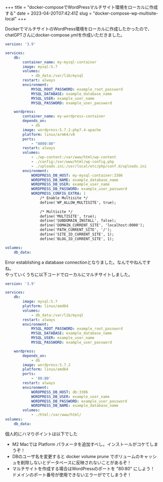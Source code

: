 +++
title = "docker-composeでWordPressマルチサイト環境をローカルに作成する"
date = 2023-04-20T07:42:41Z
slug = "docker-compose-wp-multisite-local"
+++

DockerでマルチサイトのWordPress環境をローカルに作成したかったので、chatGPTさんにdocker-compose.ymlを作成いただきました。

```yaml
version: '3.9'

services:
    db:
        container_name: my-mysql-container
        image: mysql:5.7
        volumes:
            - db_data:/var/lib/mysql
        restart: always
        environment:
            MYSQL_ROOT_PASSWORD: example_root_password
            MYSQL_DATABASE: example_database_name
            MYSQL_USER: example_user_name
            MYSQL_PASSWORD: example_user_password

    wordpress:
        container_name: my-wordpress-container
        depends_on:
            - db
        image: wordpress:5.7.2-php7.4-apache
        platform: linux/arm64/v8
        ports:
            - "8000:80"
        restart: always
        volumes:
            - ./wp-content:/var/www/html/wp-content
            - ./config:/var/www/html/wp-config.php
            - ./uploads.ini:/usr/local/etc/php/conf.d/uploads.ini
        environment:
            WORDPRESS_DB_HOST: my-mysql-container:3306
            WORDPRESS_DB_NAME: example_database_name
            WORDPRESS_DB_USER: example_user_name
            WORDPRESS_DB_PASSWORD: example_user_password
            WORDPRESS_CONFIG_EXTRA: |
                /* Enable Multisite */
                define('WP_ALLOW_MULTISITE', true);
                
                /* Multisite */
                define('MULTISITE', true);
                define('SUBDOMAIN_INSTALL', false);
                define('DOMAIN_CURRENT_SITE', 'localhost:8000');
                define('PATH_CURRENT_SITE', '/');
                define('SITE_ID_CURRENT_SITE', 1);
                define('BLOG_ID_CURRENT_SITE', 1);

volumes:
    db_data:
```

Error establishing a database connectionとなりました。なんでやねんですね。  
やっていくうちに以下コードでローカルにマルチサイトしました。 

```yaml
version: '3.9'

services:
    db:
        image: mysql:5.7
        platform: linux/amd64
        volumes:
            - db_data:/var/lib/mysql
        restart: always
        environment:
            MYSQL_ROOT_PASSWORD: example_root_password
            MYSQL_DATABASE: example_database_name
            MYSQL_USER: example_user_name
            MYSQL_PASSWORD: example_user_password

    wordpress:
        depends_on:
            - db
        image: wordpress:5.7.2
        platform: linux/amd64
        ports:
            - '80:80'
        restart: always
        environment:
            WORDPRESS_DB_HOST: db:3306
            WORDPRESS_DB_USER: example_user_name
            WORDPRESS_DB_PASSWORD: example_user_password
            WORDPRESS_DB_NAME: example_database_name
        volumes:
            - ./html:/var/www/html/
volumes:
    db_data:
```

個人的にハマりポイントは以下でした

- M2 Macでは Platform パラメータを追加すべし。インストールがコケてしまうぞ！
- DBのユーザ名を変更すると docker volume prune でボリュームのキャッシュを削除しないとデータベースに反映されないことがあるぞ！
- マルチサイトを作成する場合はWordPressのポートを "80:80" にしよう！ドメインのポート番号が使用できないエラーがでてしまうぞ！
